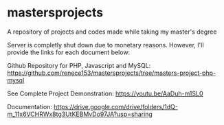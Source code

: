 # mastersprojects
A repository of projects and codes made while taking my master's degree

Server is completly shut down due to monetary reasons. However, I'll provide the links for each document below:

Github Repository for PHP, Javascript and MySQL: https://github.com/renece153/mastersprojects/tree/masters-project-php-mysql

See Complete Project Demonstration: https://youtu.be/AaDuh-m1SL0

Documentation: https://drive.google.com/drive/folders/1dQ-m_11x6VCHRWx8tg3UtKEBMvDo97JA?usp=sharing
